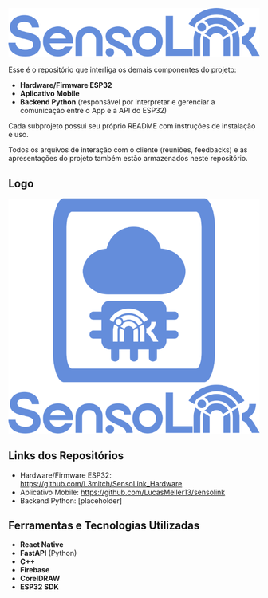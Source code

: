 ![Text Sensolink](arquivos/SensoLinkText.svg)

Esse é o repositório que interliga os demais componentes do projeto:

- **Hardware/Firmware ESP32**
- **Aplicativo Mobile**
- **Backend Python** (responsável por interpretar e gerenciar a comunicação entre o App e a API do ESP32)

Cada subprojeto possui seu próprio README com instruções de instalação e uso.

Todos os arquivos de interação com o cliente (reuniões, feedbacks) e as apresentações do projeto também estão armazenados neste repositório.

## Logo
![Logo Sensolink](arquivos/SensoLink.svg)
## Links dos Repositórios

- Hardware/Firmware ESP32: https://github.com/L3mitch/SensoLink_Hardware
- Aplicativo Mobile: https://github.com/LucasMeller13/sensolink
- Backend Python: [placeholder]

## Ferramentas e Tecnologias Utilizadas

- **React Native**
- **FastAPI** (Python)
- **C++**
- **Firebase**
- **CorelDRAW**
- **ESP32 SDK**
